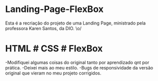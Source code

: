 # Landing-Page-FlexBox

Esta é a recriação do projeto de uma Landing Page, ministrado pela professora Karen Santos, da DIO. \o/ 
 # HTML # CSS # FlexBox  

 -Modifiquei algumas coisas do original tanto por aprendizado qnt por prática. 
 -Deixei mais ao meu estilo. 
 -Bugs de responsividade da versão original que vieram no meu projeto corrigidos.
